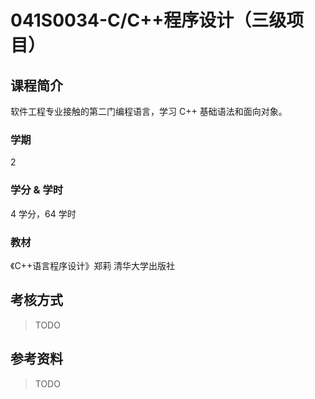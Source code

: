 # 041S0034-C/C++程序设计（三级项目）

## 课程简介

软件工程专业接触的第二门编程语言，学习 C++ 基础语法和面向对象。

### 学期

2

### 学分 & 学时

4 学分，64 学时

### 教材

《C++语言程序设计》郑莉 清华大学出版社

## 考核方式

> TODO

## 参考资料

> TODO